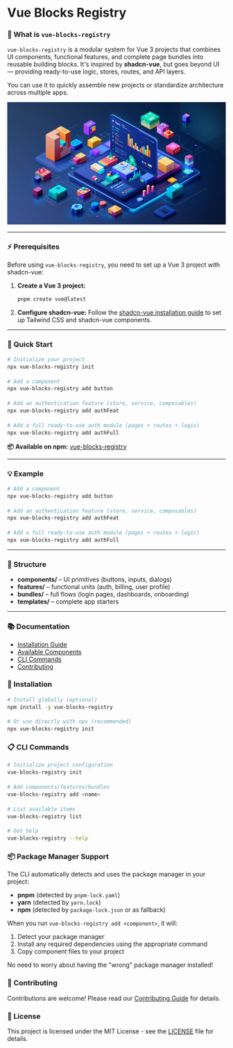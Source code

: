 # Vue Blocks Registry

### 🧩 What is `vue-blocks-registry`

`vue-blocks-registry` is a modular system for Vue 3 projects that combines UI components, functional features, and complete page bundles into reusable building blocks.
It's inspired by **shadcn-vue**, but goes beyond UI — providing ready-to-use logic, stores, routes, and API layers.

You can use it to quickly assemble new projects or standardize architecture across multiple apps.

![Vue Blocks Registry](public/hero.jpg)

---

### ⚡ Prerequisites

Before using `vue-blocks-registry`, you need to set up a Vue 3 project with shadcn-vue:

1. **Create a Vue 3 project:**
   ```bash
   pnpm create vue@latest
   ```

2. **Configure shadcn-vue:**
   Follow the [shadcn-vue installation guide](https://www.shadcn-vue.com/docs/installation/vite.html) to set up Tailwind CSS and shadcn-vue components.

---

### 🚀 Quick Start

```bash
# Initialize your project
npx vue-blocks-registry init

# Add a component
npx vue-blocks-registry add button

# Add an authentication feature (store, service, composables)
npx vue-blocks-registry add authFeat

# Add a full ready-to-use auth module (pages + routes + logic)
npx vue-blocks-registry add authFull
```

**📦 Available on npm:** [vue-blocks-registry](https://www.npmjs.com/package/vue-blocks-registry)

---

### 💡 Example

```bash
# Add a component
npx vue-blocks-registry add button

# Add an authentication feature (store, service, composables)
npx vue-blocks-registry add authFeat

# Add a full ready-to-use auth module (pages + routes + logic)
npx vue-blocks-registry add authFull
```

---

### 🧱 Structure

* **components/** – UI primitives (buttons, inputs, dialogs)
* **features/** – functional units (auth, billing, user profile)
* **bundles/** – full flows (login pages, dashboards, onboarding)
* **templates/** – complete app starters

---

### 📚 Documentation

- [Installation Guide](#installation)
- [Available Components](#components)
- [CLI Commands](#cli-commands)
- [Contributing](#contributing)

### 🔧 Installation

```bash
# Install globally (optional)
npm install -g vue-blocks-registry

# Or use directly with npx (recommended)
npx vue-blocks-registry init
```

### 📋 CLI Commands

```bash
# Initialize project configuration
vue-blocks-registry init

# Add components/features/bundles
vue-blocks-registry add <name>

# List available items
vue-blocks-registry list

# Get help
vue-blocks-registry --help
```

### 📦 Package Manager Support

The CLI automatically detects and uses the package manager in your project:

- **pnpm** (detected by `pnpm-lock.yaml`)
- **yarn** (detected by `yarn.lock`) 
- **npm** (detected by `package-lock.json` or as fallback)

When you run `vue-blocks-registry add <component>`, it will:
1. Detect your package manager
2. Install any required dependencies using the appropriate command
3. Copy component files to your project

No need to worry about having the "wrong" package manager installed!

### 🤝 Contributing

Contributions are welcome! Please read our [Contributing Guide](CONTRIBUTING.md) for details.

### 📄 License

This project is licensed under the MIT License - see the [LICENSE](LICENSE) file for details.
